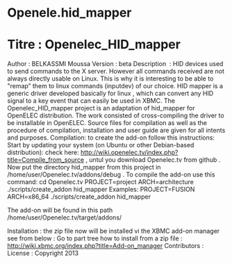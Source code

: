 Openele.hid_mapper
==================
Titre : Openelec_HID_mapper
=====
Author : BELKASSMI Moussa
Version : beta
Description  : HID devices used to send commands to the X server. However all commands  received are not always directly usable on  Linux. This is why it is interesting to be able to "remap”  them to linux commands (inputdev) of our choice.
HID mapper is a generic driver developed basically for linux ,  which can convert any HID signal to a key event that can easily be used in XBMC. The Openelec_HID_mapper  project is an adaptation of hid_mapper for OpenELEC  distribution. The work consisted of cross-compiling the driver  to be installable in OpenELEC.  Source files for compilation as well as the procedure of compilation, installation and user guide are given for all intents and purposes.
Compilation:  to create the add-on follow this instructions:
Start by updating your system (on Ubuntu or other Debian-based distribution): check here: http://wiki.openelec.tv/index.php?title=Compile_from_source , untul you download Openelec.tv from github .
Now put the directory hid_mapper from this project  in /home/user/Openelec.tv/addons/debug .
To compile the add-on use this command: 
   cd Openelec.tv
	PROJECT=project ARCH=architecture    ./scripts/create_addon     hid_mapper
Examples: 
	PROJECT=FUSION    ARCH=x86_64     ./scripts/create_addon     hid_mapper


The add-on will be found in this path  /home/user/Openelec.tv/target/addons/

Installation  : the zip file now will be installed vi the XBMC add-on manager see from below :
Go to part tree how to install from a zip file : http://wiki.xbmc.org/index.php?title=Add-on_manager
Contributors : 
License : Copyright 2013
